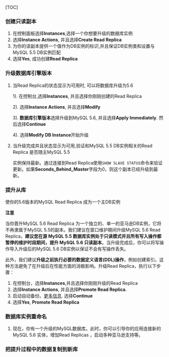 [TOC]

### 创建只读副本

1. 在控制面板选择**Instances**,选择一个你想要升级的数据库实例
2. 选择**Instance Actions**, 并且选择**Create Read Replica**
3. 为你的读副本提供一个值作为DB实例的标识,并且保证DB实例类和设置与MySQL 5.5 DB实例匹配
4. 选择**Yes**, 成功创建**Read Replica**

### 升级数据库引擎版本

1. 当Read Replica的状态显示为可用时, 可以将数据库升级为5.6

   1). 在控制台,选择**Instances**, 并且选择你刚刚创建的Read Replica

   2). 选择**Instance Actions**, 并且选择**Modify**

   3). **数据库引擎版本**选择升级到MySQL 5.6, 并且选择**Apply Immediately**. 然后选择**Continue**

   4). 选择**Modify DB Instance**开始升级

2. 当升级完成并且状态显示为可用,验证和MySQL 5.5 DB实例相关的Read Replica 是否随主MySQL 5.5

   实例保持最新。通过连接到Read Replica使用`SHOW SLAVE STATUS`命令来验证更新。如果**Seconds_Behind_Master**字段为0，则这个副本已经升级到最新。


### 提升从库

使你的5.6版本的MySQL Read Replica 成为一个主DB实例

**注意**

当你晋升MySQL 5.6 Read Replica 为一个独立的、单一的亚马逊DB实例，它将不再隶属于MySQL 5.5的副本。我们建议在窗口维护期间升级MySQL 5.6 Read Replica，**建议您在源 MySQL 5.5 数据库实例处于只读模式并且所有写入操作都暂停的维护时段期间，提升 MySQL 5.6 只读副本**。当升级完成后，你可以将写操作导入升级后的MySQL 5.6 DB实例以保证不会有写操作丢失。

此外，我们建议**升级之前执行必要的数据定义语言(DDL)操作**，例如创建索引。这种方法避免了在升级后在性能方面的消极影响。升级Read Replica，执行以下步骤：

1. 在控制台，选择**Instances**,并且选择你刚刚升级的Read Replica
2. 选择**Instance Actions**, 并且选择**Promote Read Replica**.
3. 启动自动备份。[更多信息](http://docs.aws.amazon.com/AmazonRDS/latest/UserGuide/USER_WorkingWithAutomatedBackups.html). 选择**Continue**
4.  选择**Yes**, **Promote Read Replica**

### 数据库实例重命名

1. 现在，你有一个升级的MySQL数据库。此时，你可以引导你的应用连接新的MySQL 5.6 实体，增加Read Replicas ，启动多种亚马逊支持等。


### 把提升过程中的数据复制到新库

